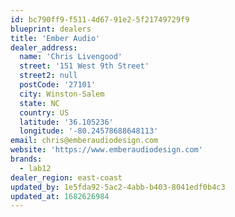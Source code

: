 ```yaml
---
id: bc790ff9-f511-4d67-91e2-5f21749729f9
blueprint: dealers
title: 'Ember Audio'
dealer_address:
  name: 'Chris Livengood'
  street: '151 West 9th Street'
  street2: null
  postCode: '27101'
  city: Winston-Salem
  state: NC
  country: US
  latitude: '36.105236'
  longitude: '-80.24578688648113'
email: chris@emberaudiodesign.com
website: 'https://www.emberaudiodesign.com'
brands:
  - lab12
dealer_region: east-coast
updated_by: 1e5fda92-5ac2-4abb-b403-8041edf0b4c3
updated_at: 1682626984
---
```

